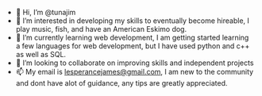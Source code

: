 - 👋 Hi, I’m @tunajim
- 👀 I’m interested in developing my skills to eventually become hireable, I play music, fish, and have an American Eskimo dog.
- 🌱 I’m currently learning web development, I am getting started learning a few languages for web development, but I have used python and c++ as well as SQL.
- 💞️ I’m looking to collaborate on improving skills and independent projects
- 📫 My email is lesperancejames@gmail.com, I am new to the community and dont have alot of guidance, any tips are greatly appreciated.

